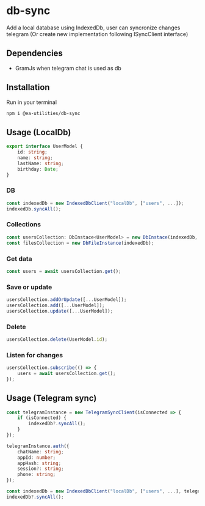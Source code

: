 # db-sync

Add a local database using IndexedDb, user can syncronize changes telegram (Or create new implementation following ISyncClient interface)

## Dependencies

- GramJs when telegram chat is used as db

## Installation

Run in your terminal

```bash
npm i @ea-utilities/db-sync
```

## Usage (LocalDb)

```ts
export interface UserModel {
    id: string;
    name: string;
    lastName: string;
    birthday: Date;
}
```


### DB
```ts
const indexedDb = new IndexedDbClient("localDb", ["users", ...]);
indexedDb.syncAll();
```

### Collections
```ts
const usersCollection: DbInstace<UserModel> = new DbInstace(indexedDb, "users");
const filesCollection = new DbFileInstance(indexedDb);
```

### Get data
```ts
const users = await usersCollection.get();
```

### Save or update
```ts
usersCollection.addOrUpdate([...UserModel]);
usersCollection.add([...UserModel]);
usersCollection.update([...UserModel]);
```

### Delete
```ts
usersCollection.delete(UserModel.id);
```

### Listen for changes
```ts
usersCollection.subscribe(() => {
    users = await usersCollection.get();
});
```

## Usage (Telegram sync)
```ts
const telegramInstance = new TelegramSyncClient(isConnected => {
    if (isConnected) {
        indexedDb?.syncAll();
    }
});

telegramInstance.auth({
    chatName: string;
    appId: number;
    appHash: string;
    session?: string;
    phone: string;
});

const indexedDb = new IndexedDbClient("localDb", ["users", ...], telegramInstance);
indexedDb?.syncAll();
```